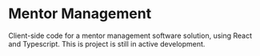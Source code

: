 # Mentor Management

Client-side code for a mentor management software solution, using React and Typescript. This is project is still in active development.
